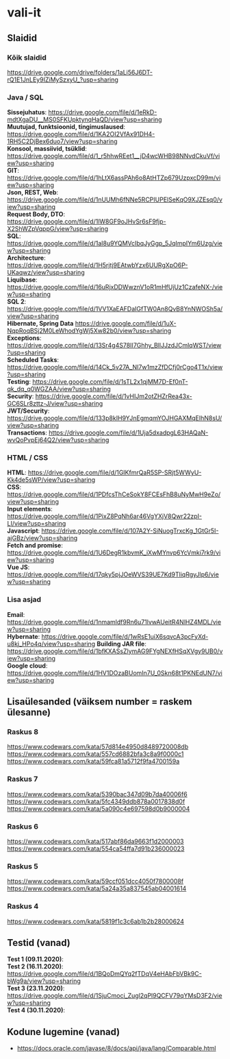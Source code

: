 # vali-it

## Slaidid
### Kõik slaidid
https://drive.google.com/drive/folders/1aLi56J6DT-rQ1E1JnLEy9IZiMySzxyU_?usp=sharing  
### Java / SQL
**Sissejuhatus**: https://drive.google.com/file/d/1eRkD-mdtXgaDU__MS0SFKUpktynqHaQD/view?usp=sharing    
**Muutujad, funktsioonid, tingimuslaused**: https://drive.google.com/file/d/1KA2OI2VfAx91DH4-1RH5C2DjBex6duo7/view?usp=sharing  
**Konsool, massiivid, tsüklid**: https://drive.google.com/file/d/1_r5hhwREet1__jD4wcWHB98NNvdCkuVf/view?usp=sharing  
**GIT**: https://drive.google.com/file/d/1hLtX6assPAh6o8AtHTZp679UzpxcD99m/view?usp=sharing  
**Json, REST, Web**: https://drive.google.com/file/d/1nUUMh6fNNe5RCPIUPElSeKqO9XJZEsq0/view?usp=sharing  
**Request Body, DTO**: https://drive.google.com/file/d/1lW8GF9oJHvSr6sF9fjp-X2ShWZpVqppG/view?usp=sharing  
**SQL**: https://drive.google.com/file/d/1aI8u9YQMVcIbqJyGgp_5JqImpIYm6Uzg/view?usp=sharing  
**Architecture**: https://drive.google.com/file/d/1H5rjtj9EAtwbYzx6UURgXpO6P-UKaqwz/view?usp=sharing  
**Liquibase**: https://drive.google.com/file/d/16uRjxDDWwznV1oR1mHfUjUz1CzafeNX-/view?usp=sharing  
**SQL 2**: https://drive.google.com/file/d/1VV1XaEAFDaIGfTW0An8QvB8YnNWOSh5a/view?usp=sharing  
**Hibernate, Spring Data** https://drive.google.com/file/d/1uX-NqpRoqBSj2M0LeWhodYgWj5Xw82b0/view?usp=sharing  
**Exceptions**: https://drive.google.com/file/d/13Sr4g4S78II7Ghhy_BllJJzdJCmlqWST/view?usp=sharing  
**Scheduled Tasks**: https://drive.google.com/file/d/14Ck_5v27A_NI7w1mzZfDCfj0rCgo4T1x/view?usp=sharing  
**Testing**: https://drive.google.com/file/d/1sTL2x1qjMM7D-Ef0nT-qk_dq_q0WGZAA/view?usp=sharing  
**Security**: https://drive.google.com/file/d/1vHIJm2otZHZrRea43x-GC6SLr8zttz-J/view?usp=sharing  
**JWT/Security**: https://drive.google.com/file/d/133p8kIH9YJnEgmqmYOJHGAXMqEIhN8sU/view?usp=sharing  
**Transactions**: https://drive.google.com/file/d/1Uja5dxadpgL63HAQaN-wvQoPvpEj64Q2/view?usp=sharing  
### HTML / CSS
**HTML**:  https://drive.google.com/file/d/1GIKfmrQaR5SP-SRjt5WWyU-Kk4de5sWP/view?usp=sharing  
**CSS**: https://drive.google.com/file/d/1PDfcsThCeSokY8FCEsFhB8uNyMwH9eZo/view?usp=sharing  
**Input elements**: https://drive.google.com/file/d/1PixZ8PqNh6ar46VgYXjV8Qwr22zpI-LI/view?usp=sharing  
**Javascript**: https://drive.google.com/file/d/107A2Y-SiNuogTrxcKg_1GtGr5I-ajGBz/view?usp=sharing  
**Fetch and promise**: https://drive.google.com/file/d/1U6DegR1kbvmK_iXwMYnvp6YcVmki7rk9/view?usp=sharing  
**Vue JS**: https://drive.google.com/file/d/17qky5pjJOeWVS39UE7Kd9TliqRgyJlp6/view?usp=sharing  
### Lisa asjad
**Email**: https://drive.google.com/file/d/1nmamldf9Rn6u71lvwAUeitR4NlHZ4MDL/view?usp=sharing  
**Hybernate**: https://drive.google.com/file/d/1wRsE1uiX6sqvcA3pcFyXd-u8kj_HPo4q/view?usp=sharing
**Building JAR file**: https://drive.google.com/file/d/1bfKXASsZlymAG9FYgNEXfHSqXVgy9UB0/view?usp=sharing  
**Google cloud**: https://drive.google.com/file/d/1HV1DOzaBUomIn7U_0Skn68t1PKNEdUN7/view?usp=sharing  

## Lisaülesanded (väiksem number = raskem ülesanne)
### Raskus 8
https://www.codewars.com/kata/57d814e4950d8489720008db  
https://www.codewars.com/kata/557cd6882bfa3c8a9f0000c1  
https://www.codewars.com/kata/59fca81a5712f9fa4700159a  
### Raskus 7
https://www.codewars.com/kata/5390bac347d09b7da40006f6
https://www.codewars.com/kata/5fc4349ddb878a0017838d0f
https://www.codewars.com/kata/5a090c4e697598d0b9000004
### Raskus 6
https://www.codewars.com/kata/517abf86da9663f1d2000003  
https://www.codewars.com/kata/554ca54ffa7d91b236000023  
### Raskus 5
https://www.codewars.com/kata/59ccf051dcc4050f7800008f  
https://www.codewars.com/kata/5a24a35a837545ab04001614   
### Raskus 4
https://www.codewars.com/kata/5819f1c3c6ab1b2b28000624  

## Testid (vanad)
**Test 1 (09.11.2020)**:   
**Test 2 (16.11.2020)**: https://drive.google.com/file/d/1BQoDmQYq2fTDqV4eHAbFbVBk9C-bWg9a/view?usp=sharing  
**Test 3 (23.11.2020)**: https://drive.google.com/file/d/1SjuCmoci_Zugl2qPl9QCFV79qYMsD3F2/view?usp=sharing  
**Test 4 (30.11.2020)**:  

## Kodune lugemine (vanad)
* https://docs.oracle.com/javase/8/docs/api/java/lang/Comparable.html  
